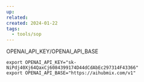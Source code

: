 ```yaml
---
up: 
related: 
created: 2024-01-22
tags:
  - tools/sop
---
```


OPENAI_API_KEY/OPENAI_API_BASE


```
export OPENAI_API_KEY="sk-NiPdj40Xj64QaxCj6084399174D44dCdAbEc297314F43366"
export OPENAI_API_BASE="https://aihubmix.com/v1"
```
